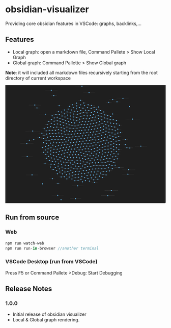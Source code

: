 # obsidian-visualizer  
 
Providing core obsidian features in VSCode: graphs, backlinks,...


## Features 

- Local graph: open a markdown file, Command Pallete > Show Local Graph 
- Global graph: Command Pallette > Show Global graph 

**Note**: it will included all markdown files recursively starting from the root directory of current workspace


![global graph demo](images/demo_dark.png)

## Run from source 
### Web 
```js 
npm run watch-web  
npm run run-in-browser //another terminal 
``` 

### VSCode Desktop (run from VSCode)
Press F5 or  Command Pallete >Debug: Start Debugging 


## Release Notes 

### 1.0.0

- Initial release of obsidian visualizer
- Local & Global graph rendering.

